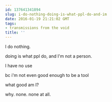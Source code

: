 ```yaml
---
id: 137641341894
slug: i-do-nothing-doing-is-what-ppl-do-and-im
date: 2016-01-19 21:21:02 GMT
tags:
- transmissions from the void
title: ''
---
```

I do nothing. 

doing is what ppl do,  and I'm not a person. 

I have no use

bc i'm not even good enough to be a tool

what good am I? 

why. none. none at all.